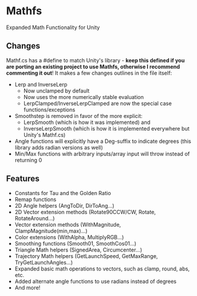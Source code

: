 # Mathfs
Expanded Math Functionality for Unity

## Changes
Mathf.cs has a #define to match Unity's library - **keep this defined if you are porting an existing project to use Mathfs, otherwise I recommend commenting it out**! It makes a few changes outlines in the file itself:
 - Lerp and InverseLerp
   - Now unclamped by default
   - Now uses the more numerically stable evaluation
   - LerpClamped/InverseLerpClamped are now the special case functions/exceptions
 - Smoothstep is removed in favor of the more explicit:
   - LerpSmooth (which is how it was implemented) and
   - InverseLerpSmooth (which is how it is implemented everywhere but Unity's Mathf.cs)
 - Angle functions will explicitly have a Deg-suffix to indicate degrees (this library adds radian versions as well)
 - Min/Max functions with arbitrary inputs/array input will throw instead of returning 0

## Features
 - Constants for Tau and the Golden Ratio
 - Remap functions
 - 2D Angle helpers (AngToDir, DirToAng...)
 - 2D Vector extension methods (Rotate90CCW/CW, Rotate, RotateAround...)
 - Vector extension methods (WithMagnitude, ClampMagnitude(min,max)...)
 - Color extensions (WithAlpha, MultiplyRGB...)
 - Smoothing functions (Smooth01, SmoothCos01...)
 - Triangle Math helpers (SignedArea, Circumcenter...)
 - Trajectory Math helpers (GetLaunchSpeed, GetMaxRange, TryGetLaunchAngles...)
 - Expanded basic math operations to vectors, such as clamp, round, abs, etc.
 - Added alternate angle functions to use radians instead of degrees
 - And more!
